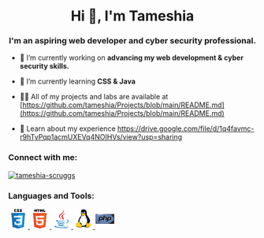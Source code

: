 <h1 align="center">Hi 👋, I'm Tameshia</h1>
<h3 align="center">I'm an aspiring web developer and cyber security professional.</h3>

- 🔭 I’m currently working on **advancing my web development & cyber security skills.**

- 🌱 I’m currently learning **CSS & Java**

- 👨‍💻 All of my projects and labs are available at [https://github.com/tameshia/Projects/blob/main/README.md](https://github.com/tameshia/Projects/blob/main/README.md)

- 📄 Learn about my experience https://drive.google.com/file/d/1q4favmc-r9hTyPqp1acmUXEVq4NOIHVs/view?usp=sharing

<h3 align="left">Connect with me:</h3>
<p align="left">
<a href="https://linkedin.com/in/tameshia-scruggs" target="blank"><img align="center" src="https://raw.githubusercontent.com/rahuldkjain/github-profile-readme-generator/master/src/images/icons/Social/linked-in-alt.svg" alt="tameshia-scruggs" height="30" width="40" /></a>
</p>

<h3 align="left">Languages and Tools:</h3>
<p align="left"> <a href="https://www.w3schools.com/css/" target="_blank" rel="noreferrer"> <img src="https://raw.githubusercontent.com/devicons/devicon/master/icons/css3/css3-original-wordmark.svg" alt="css3" width="40" height="40"/> </a> <a href="https://www.w3.org/html/" target="_blank" rel="noreferrer"> <img src="https://raw.githubusercontent.com/devicons/devicon/master/icons/html5/html5-original-wordmark.svg" alt="html5" width="40" height="40"/> </a> <a href="https://www.java.com" target="_blank" rel="noreferrer"> <img src="https://raw.githubusercontent.com/devicons/devicon/master/icons/java/java-original.svg" alt="java" width="40" height="40"/> </a> <a href="https://www.linux.org/" target="_blank" rel="noreferrer"> <img src="https://raw.githubusercontent.com/devicons/devicon/master/icons/linux/linux-original.svg" alt="linux" width="40" height="40"/> </a> <a href="https://www.php.net" target="_blank" rel="noreferrer"> <img src="https://raw.githubusercontent.com/devicons/devicon/master/icons/php/php-original.svg" alt="php" width="40" height="40"/> </a> </p>

